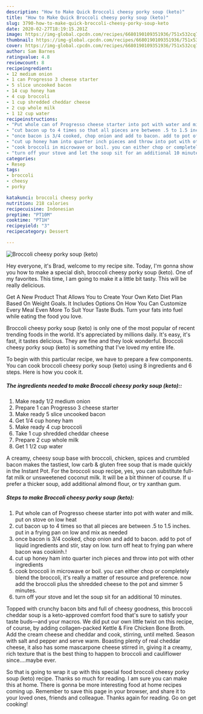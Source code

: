 ```yaml
---
description: "How to Make Quick Broccoli cheesy porky soup (keto)"
title: "How to Make Quick Broccoli cheesy porky soup (keto)"
slug: 3790-how-to-make-quick-broccoli-cheesy-porky-soup-keto
date: 2020-02-27T18:19:15.201Z
image: https://img-global.cpcdn.com/recipes/6680190109351936/751x532cq70/broccoli-cheesy-porky-soup-keto-recipe-main-photo.jpg
thumbnail: https://img-global.cpcdn.com/recipes/6680190109351936/751x532cq70/broccoli-cheesy-porky-soup-keto-recipe-main-photo.jpg
cover: https://img-global.cpcdn.com/recipes/6680190109351936/751x532cq70/broccoli-cheesy-porky-soup-keto-recipe-main-photo.jpg
author: Sam Barnes
ratingvalue: 4.8
reviewcount: 8
recipeingredient:
- 12 medium onion
- 1 can Progresso 3 cheese starter
- 5 slice uncooked bacon
- 14 cup honey ham
- 4 cup broccoli
- 1 cup shredded cheddar cheese
- 2 cup whole milk
- 1 12 cup water
recipeinstructions:
- "Put whole can of Progresso cheese starter into pot with water and milk. put on stove on low heat"
- "cut bacon up to 4 times so that all pieces are between .5 to 1.5 inches. put in a frying pan on low and mix as needed"
- "once bacon is 3/4 cooked, chop onion and add to bacon. add to pot of liquid ingredients and stir, stay on low. turn off heat to frying pan where bacon was cookinh.!"
- "cut up honey ham into quarter inch pieces and throw into pot with other ingredients"
- "cook broccoli in microwave or boil. you can either chop or completely blend the broccoli, it&#39;s really a matter of resource and preference. now add the broccoli plus the shredded cheese to the pot and simmer 5 minutes."
- "turn off your stove and let the soup sit for an additional 10 minutes."
categories:
- Resep
tags:
- broccoli
- cheesy
- porky

katakunci: broccoli cheesy porky
nutrition: 218 calories
recipecuisine: Indonesian
preptime: "PT10M"
cooktime: "PT1H"
recipeyield: "3"
recipecategory: Dessert

---
```



![Broccoli cheesy porky soup (keto)](https://img-global.cpcdn.com/recipes/6680190109351936/751x532cq70/broccoli-cheesy-porky-soup-keto-recipe-main-photo.jpg)

Hey everyone, it's Brad, welcome to my recipe site. Today, I'm gonna show you how to make a special dish, broccoli cheesy porky soup (keto). One of my favorites. This time, I am going to make it a little bit tasty. This will be really delicious.

Get A New Product That Allows You to Create Your Own Keto Diet Plan Based On Weight Goals. It Includes Options On How You Can Customize Every Meal Even More To Suit Your Taste Buds. Turn your fats into fuel while eating the food you love.

Broccoli cheesy porky soup (keto) is only one of the most popular of recent trending foods in the world. It's appreciated by millions daily. It's easy, it's fast, it tastes delicious. They are fine and they look wonderful. Broccoli cheesy porky soup (keto) is something that I've loved my entire life.


To begin with this particular recipe, we have to prepare a few components. You can cook broccoli cheesy porky soup (keto) using 8 ingredients and 6 steps. Here is how you cook it.

##### The ingredients needed to make Broccoli cheesy porky soup (keto)::

1. Make ready 1/2 medium onion
1. Prepare 1 can Progresso 3 cheese starter
1. Make ready 5 slice uncooked bacon
1. Get 1/4 cup honey ham
1. Make ready 4 cup broccoli
1. Take 1 cup shredded cheddar cheese
1. Prepare 2 cup whole milk
1. Get 1 1/2 cup water


A creamy, cheesy soup base with broccoli, chicken, spices and crumbled bacon makes the tastiest, low carb &amp; gluten free soup that is made quickly in the Instant Pot. For the broccoli soup recipe, yes, you can substitute full-fat milk or unsweetened coconut milk. It will be a bit thinner of course. If u prefer a thicker soup, add additional almond flour, or try xanthan gum. 

##### Steps to make Broccoli cheesy porky soup (keto):

1. Put whole can of Progresso cheese starter into pot with water and milk. put on stove on low heat
1. cut bacon up to 4 times so that all pieces are between .5 to 1.5 inches. put in a frying pan on low and mix as needed
1. once bacon is 3/4 cooked, chop onion and add to bacon. add to pot of liquid ingredients and stir, stay on low. turn off heat to frying pan where bacon was cookinh.!
1. cut up honey ham into quarter inch pieces and throw into pot with other ingredients
1. cook broccoli in microwave or boil. you can either chop or completely blend the broccoli, it&#39;s really a matter of resource and preference. now add the broccoli plus the shredded cheese to the pot and simmer 5 minutes.
1. turn off your stove and let the soup sit for an additional 10 minutes.


Topped with crunchy bacon bits and full of cheesy goodness, this broccoli cheddar soup is a keto-approved comfort food that&#39;s sure to satisfy your taste buds—and your macros. We did put our own little twist on this recipe, of course, by adding collagen-packed Kettle &amp; Fire Chicken Bone Broth. Add the cream cheese and cheddar and cook, stirring, until melted. Season with salt and pepper and serve warm. Boasting plenty of real cheddar cheese, it also has some mascarpone cheese stirred in, giving it a creamy, rich texture that is the best thing to happen to broccoli and cauliflower since….maybe ever. 

So that is going to wrap it up with this special food broccoli cheesy porky soup (keto) recipe. Thanks so much for reading. I am sure you can make this at home. There is gonna be more interesting food at home recipes coming up. Remember to save this page in your browser, and share it to your loved ones, friends and colleague. Thanks again for reading. Go on get cooking!
